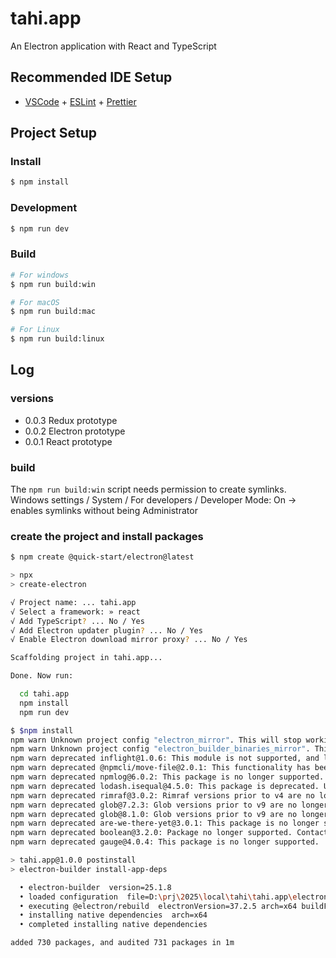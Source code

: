 # tahi.app

An Electron application with React and TypeScript

## Recommended IDE Setup

- [VSCode](https://code.visualstudio.com/) + [ESLint](https://marketplace.visualstudio.com/items?itemName=dbaeumer.vscode-eslint) + [Prettier](https://marketplace.visualstudio.com/items?itemName=esbenp.prettier-vscode)

## Project Setup

### Install

```bash
$ npm install
```

### Development

```bash
$ npm run dev
```

### Build

```bash
# For windows
$ npm run build:win

# For macOS
$ npm run build:mac

# For Linux
$ npm run build:linux
```

## Log

### versions

* 0.0.3 Redux prototype
* 0.0.2 Electron prototype
* 0.0.1 React prototype

### build

The `npm run build:win` script needs permission to create symlinks. Windows settings / System / For developers / Developer Mode: On -> enables symlinks without being Administrator

### create the project and install packages

```bash
$ npm create @quick-start/electron@latest

> npx
> create-electron

√ Project name: ... tahi.app
√ Select a framework: » react
√ Add TypeScript? ... No / Yes
√ Add Electron updater plugin? ... No / Yes
√ Enable Electron download mirror proxy? ... No / Yes

Scaffolding project in tahi.app...

Done. Now run:

  cd tahi.app
  npm install
  npm run dev

$ $npm install
npm warn Unknown project config "electron_mirror". This will stop working in the next major version of npm.
npm warn Unknown project config "electron_builder_binaries_mirror". This will stop working in the next major version of npm.
npm warn deprecated inflight@1.0.6: This module is not supported, and leaks memory. Do not use it. Check out lru-cache if you want a good and tested way to coalesce async requests by a key value, which is much more comprehensive and powerful.
npm warn deprecated @npmcli/move-file@2.0.1: This functionality has been moved to @npmcli/fs
npm warn deprecated npmlog@6.0.2: This package is no longer supported.
npm warn deprecated lodash.isequal@4.5.0: This package is deprecated. Use require('node:util').isDeepStrictEqual instead.
npm warn deprecated rimraf@3.0.2: Rimraf versions prior to v4 are no longer supported
npm warn deprecated glob@7.2.3: Glob versions prior to v9 are no longer supported
npm warn deprecated glob@8.1.0: Glob versions prior to v9 are no longer supported
npm warn deprecated are-we-there-yet@3.0.1: This package is no longer supported.
npm warn deprecated boolean@3.2.0: Package no longer supported. Contact Support at https://www.npmjs.com/support for more info.
npm warn deprecated gauge@4.0.4: This package is no longer supported.

> tahi.app@1.0.0 postinstall
> electron-builder install-app-deps

  • electron-builder  version=25.1.8
  • loaded configuration  file=D:\prj\2025\local\tahi\tahi.app\electron-builder.yml
  • executing @electron/rebuild  electronVersion=37.2.5 arch=x64 buildFromSource=false appDir=./
  • installing native dependencies  arch=x64
  • completed installing native dependencies

added 730 packages, and audited 731 packages in 1m

```
